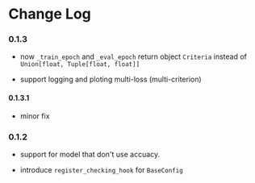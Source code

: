 # Change Log

### 0.1.3

- now `_train_epoch` and `_eval_epoch` return object `Criteria` instead of `Union[float, Tuple[float, float]]`

- support logging and ploting multi-loss (multi-criterion)

#### 0.1.3.1

- minor fix

### 0.1.2

- support for model that don't use accuacy.

- introduce `register_checking_hook` for `BaseConfig`